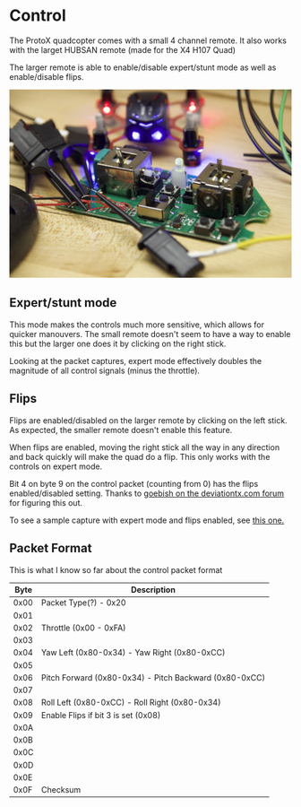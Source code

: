 # Control

The ProtoX quadcopter comes with a small 4 channel remote. It also works with the larget HUBSAN remote (made for the X4 H107 Quad)

The larger remote is able to enable/disable expert/stunt mode as well as enable/disable flips.

![Controllers](/images/IMG_2328.jpg)

## Expert/stunt mode
This mode makes the controls much more sensitive, which allows for quicker manouvers. The small remote doesn't seem to have a way to enable this but the larger one does it by clicking on the right stick.

Looking at the packet captures, expert mode effectively doubles the magnitude of all control signals (minus the throttle).

## Flips
Flips are enabled/disabled on the larger remote by clicking on the left stick. As expected, the smaller remote doesn't enable this feature.

When flips are enabled, moving the right stick all the way in any direction and back quickly will make the quad do a flip. This only works with the controls on expert mode.

Bit 4 on byte 9 on the control packet (counting from 0) has the flips enabled/disabled setting. Thanks to [goebish on the deviationtx.com forum](http://www.deviationtx.com/forum/protocol-development/1848-new-hubsan-upgraded-version-on-the-way#12552) for figuring this out.

To see a sample capture with expert mode and flips enabled, see [this one.](processeddata/quad-start-to-expertmode2.decoded.txt)

## Packet Format

This is what I know so far about the control packet format

Byte | Description
---- | -----------
0x00 | Packet Type(?) - 0x20
0x01 | 
0x02 | Throttle (0x00 - 0xFA)
0x03 | 
0x04 | Yaw Left (0x80-0x34) - Yaw Right (0x80-0xCC)
0x05 | 
0x06 | Pitch Forward (0x80-0x34) - Pitch Backward (0x80-0xCC)
0x07 | 
0x08 | Roll Left (0x80-0xCC) - Roll Right (0x80-0x34)
0x09 | Enable Flips if bit 3 is set (0x08)
0x0A | 
0x0B | 
0x0C | 
0x0D | 
0x0E | 
0x0F | Checksum
